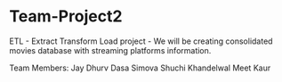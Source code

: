 # Team-Project2
ETL - Extract Transform Load project - We will be creating consolidated movies database with streaming platforms information.



Team Members:
Jay Dhurv
Dasa Simova
Shuchi Khandelwal
Meet Kaur
